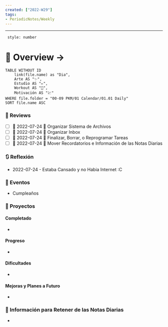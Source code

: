 ```yaml
---
created: ["2022-W29"]
tags: 
- PeriodicNotes/Weekly
---
```

___
```toc
 style: number
```
# 🌌 Overview -> 
```dataview
TABLE WITHOUT ID
	link(file.name) as "Dia",
	Arte AS "✨",
	Estudio AS "✏️",
	Workout AS "💪",
	Motivación AS "💹"
WHERE file.folder = "00-09 PKM/01 Calendar/01.01 Daily"
SORT file.name ASC
```

### 📑 Reviews
- [ ]  📅 2022-07-24 🔼 Organizar Sistema de Archivos
- [ ]  📅 2022-07-24 🔼 Organizar Inbox
- [ ]  📅 2022-07-24 🔼 Finalizar, Borrar, o Reprogramar Tareas
- [ ]  📅 2022-07-24 🔼 Mover Recordatorios e Información de las Notas Diarias

### 🔃 Reflexión
- 2022-07-24 - Estaba Cansado y no Habia Internet :C
### 📜 Eventos
- Cumpleaños
### 📃 Proyectos
#### **Completado**
- 
#### **Progreso**
- 
#### **Dificultades**
- 
#### **Mejoras y Planes a Futuro**
- 
### 💾 Información para Retener de las Notas Diarias
- 